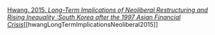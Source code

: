 [Hwang. 2015. _Long-Term Implications of Neoliberal Restructuring and Rising Inequality :South Korea after the 1997 Asian Financial Crisis_](zotero://select/items/1_PWX2IURB)[[hwangLongTermImplicationsNeoliberal2015]]
